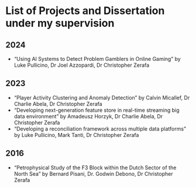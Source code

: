 # List of Projects and Dissertation under my supervision

## 2024
- “Using AI Systems to Detect Problem Gamblers in Online Gaming” by Luke Pullicino, Dr Joel Azzopardi, Dr Christopher Zerafa

## 2023
- “Player Activity Clustering and Anomaly Detection” by Calvin Micallef, Dr Charlie Abela, Dr Christopher Zerafa
- “Developing next-generation feature store in real-time streaming big data environment” by Amadeusz Horzyk, Dr Charlie Abela, Dr Christopher Zerafa
- “Developing a reconciliation framework across multiple data platforms” by Luke Pullicino, Mark Tanti, Dr Christopher Zerafa

## 2016
- “Petrophysical Study of the F3 Block within the Dutch Sector of the North Sea” by Bernard Pisani, Dr. Godwin Debono, Dr Christopher Zerafa

